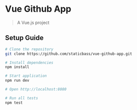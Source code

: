 # Vue Github App

> A Vue.js project

## Setup Guide

``` bash
# Clone the repository
git clone https://github.com/staticbass/vue-github-app.git

# Install dependencies
npm install

# Start application
npm run dev

# Open http://localhost:8080

# Run all tests
npm test
```

